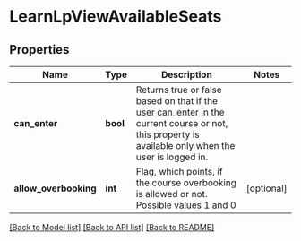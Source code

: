 # LearnLpViewAvailableSeats

## Properties
Name | Type | Description | Notes
------------ | ------------- | ------------- | -------------
**can_enter** | **bool** | Returns true or false based on that if the user can_enter in the current course or not, this property is available only when the user is logged in. | 
**allow_overbooking** | **int** | Flag, which points, if the course overbooking is allowed or not. Possible values 1 and 0 | [optional] 

[[Back to Model list]](../README.md#documentation-for-models) [[Back to API list]](../README.md#documentation-for-api-endpoints) [[Back to README]](../README.md)


